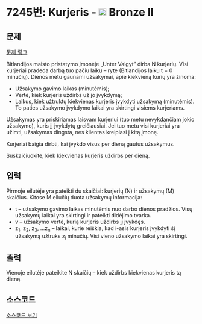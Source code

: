 # 7245번: Kurjeris - <img src="https://static.solved.ac/tier_small/4.svg" style="height:20px" /> Bronze II

<!-- performance -->

<!-- 문제 제출 후 깃허브에 푸시를 했을 때 제출한 코드의 성능이 입력될 공간입니다.-->

<!-- end -->

## 문제

[문제 링크](https://boj.kr/7245)


<p>Bitlandijos maisto pristatymo įmonėje „Unter Valgyt” dirba N kurjerių. Visi kurjeriai pradeda darbą tuo pačiu laiku – ryte (Bitlandijos laiku t = 0 minučių). Dienos metu gaunami užsakymai, apie kiekvieną kurių yra žinoma:</p>

<ul>
<li>Užsakymo gavimo laikas (minutėmis);</li>
<li>Vertė, kiek kurjeris uždirbs už jo įvykdymą;</li>
<li>Laikus, kiek užtruktų kiekvienas kurjeris įvykdyti užsakymą (minutėmis). To paties užsakymo įvykdymo laikai yra skirtingi visiems kurjeriams.</li>
</ul>

<p>Užsakymas yra priskiriamas laisvam kurjeriui (tuo metu nevykdančiam jokio užsakymo), kuris jį įvykdytų greičiausiai. Jei tuo metu visi kurjeriai yra užimti, užsakymas dingsta, nes klientas kreipiasi į kitą įmonę.</p>

<p>Kurjeriai baigia dirbti, kai įvykdo visus per dieną gautus užsakymus.</p>

<p>Suskaičiuokite, kiek kiekvienas kurjeris uždirbs per dieną.</p>



## 입력


<p>Pirmoje eilutėje yra pateikti du skaičiai: kurjerių (N) ir užsakymų (M) skaičius. Kitose M eilučių duota užsakymų informacija:</p>

<ul>
<li>t – užsakymo gavimo laikas minutėmis nuo darbo dienos pradžios. Visų užsakymų laikai yra skirtingi ir pateikti didėjimo tvarka.</li>
<li>v – užsakymo vertė, kurią kurjeris uždirbs jį įvykdęs.</li>
<li>z<sub>1</sub>, z<sub>2</sub>, z<sub>3</sub>, ...z<sub>n</sub> – laikai, kurie reiškia, kad i-asis kurjeris įvykdyti šį užsakymą užtruks z<sub>i</sub> minučių. Visi vieno užsakymo laikai yra skirtingi.</li>
</ul>



## 출력


<p>Vienoje eilutėje pateikite N skaičių – kiek uždirbs kiekvienas kurjeris tą dieną.</p>



## 소스코드

[소스코드 보기](Kurjeris.py)